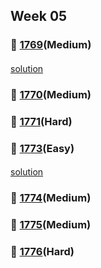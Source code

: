 ## Week 05
### 👀 [1769](https://leetcode.com/problemset/all/?search=1769&page=1)(Medium)
####
[solution](https://github.com/YChaeeun/Algorithm/blob/master/MEDIUM/LeetCode_1769_2.kt)
####
### 👀 [1770](https://leetcode.com/problemset/all/?search=1770&page=1)(Medium)
####

####
### 👀 [1771](https://leetcode.com/problemset/all/?search=1771&page=1)(Hard)
####

####
### 👀 [1773](https://leetcode.com/problemset/all/?search=1773&page=1)(Easy)
####
[solution](https://github.com/YChaeeun/Algorithm/blob/master/EASY/LeetCode_1773.kt)
####
### 👀 [1774](https://leetcode.com/problemset/all/?search=1774&page=1)(Medium)
####

####
### 👀 [1775](https://leetcode.com/problemset/all/?search=1775&page=1)(Medium)
####

####
### 👀 [1776](https://leetcode.com/problemset/all/?search=1776&page=1)(Hard)
####

####
